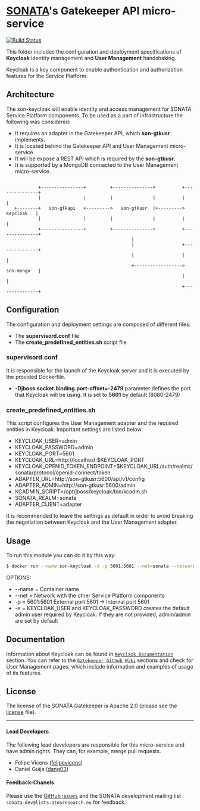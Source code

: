 # [SONATA](http://www.sonata-nfv.eu)'s Gatekeeper API micro-service
[![Build Status](http://jenkins.sonata-nfv.eu/buildStatus/icon?job=son-gkeeper)](http://jenkins.sonata-nfv.eu/job/son-gkeeper)

This folder includes the configuration and deployment specifications of **Keycloak** identity management and **User Management** handshaking.

Keycloak is a key component to enable authentication and authorization features for the Service Platform.

## Architecture
The son-keycloak will enable identity and access management for SONATA Service Platform components. To be used as a part of infrastructure the following was considered:
* It requires an adapter in the Gatekeeper API, which **son-gtkusr** implements.
* It is located behind the Gatekeeper API and User Management micro-service. 
* It will be expose a REST API which is required by the **son-gtkusr**.
* It is supported by a MongoDB connected to the User Management micro-service.

```

            +----------------+         +---------------+          +---------------+
            |                |         |               |          |               |
   +--------+   son-gtkapi   +--------->   son-gtkusr  |+--------->    keycloak   |
            |                |         |               |          |               |
            +----------------+         +---------------+          +---------------+
                                               |
                                               |                  +---------------+
                                               |                  |               |
                                               +------------------>   son-mongo   |
                                                                  |               |
                                                                  +---------------+
```
## Configuration
The configuration and deployment settings are composed of different files:
* The **supervisord.conf** file
* The **create_predefined_entities.sh** script file

### supervisord.conf
It is responsible for the launch of the Keycloak server and it is executed by the provided Dockerfile. 
- **-Djboss.socket.binding.port-offset=-2479** parameter defines the port that Keycloak will be using. It is set to **5601** by default (8080-2479)

### create_predefined_entities.sh
This script configures the User Management adapter and the required entities in Keycloak.
Important settings are listed below:
- KEYCLOAK_USER=admin
- KEYCLOAK_PASSWORD=admin
- KEYCLOAK_PORT=5601
- KEYCLOAK_URL=http://localhost:$KEYCLOAK_PORT
- KEYCLOAK_OPENID_TOKEN_ENDPOINT=$KEYCLOAK_URL/auth/realms/sonata/protocol/openid-connect/token
- ADAPTER_URL=http://son-gtkusr:5600/api/v1/config
- ADAPTER_ADMIN=http://son-gtkusr:5600/admin
- KCADMIN_SCRIPT=/opt/jboss/keycloak/bin/kcadm.sh
- SONATA_REALM=sonata
- ADAPTER_CLIENT=adapter

It is recommended to leave the settings as default in order to avoid breaking the negotiation between Keycloak and the User Management adapter.

## Usage
To run this module you can do it by this way:

```sh
$ docker run --name son-keycloak -d -p 5601:5601 --net=sonata --network-alias=son-keycloak -e KEYCLOAK_USER=admin -e KEYCLOAK_PASSWORD=admin --log-driver=gelf --log-opt gelf-address=udp://10.30.0.219:12900 registry.sonata-nfv.eu:5000/son-keycloak

```

OPTIONS:
* --name = Container name
* --net = Network with the other Service Platform components
* -p = 5601:5601 External port 5601 -> Internal port 5601
* -e = KEYCLOAK_USER and KEYCLOAK_PASSWORD creates the default admin user required by Keycloak. If they are not provided, admin/admin are set by default


## Documentation
Information about Keycloak can be found in [`Keyclaok Documentation`](http://www.keycloak.org/documentation.html) section.
You can refer to the [`Gatekeeper Github Wiki`](https://github.com/sonata-nfv/son-gkeeper/wiki) sections and check for User Management pages, which include information and examples of usage of its features.

## License
The license of the SONATA Gatekeeper is Apache 2.0 (please see the [license](https://github.com/sonata-nfv/son-editorgkeeper/blob/master/LICENSE) file).

---
#### Lead Developers

The following lead developers are responsible for this micro-service and have admin rights. They can, for example, merge pull requests.

* Felipe Vicens ([felipevicens](https://github.com/felipevicens))
* Daniel Guija ([dang03](https://github.com/dang03))

#### Feedback-Chanels

Please use the [GitHub issues](https://github.com/sonata-nfv/son-gkeeper/issues) and the SONATA development mailing list `sonata-dev@lists.atosresearch.eu` for feedback.

